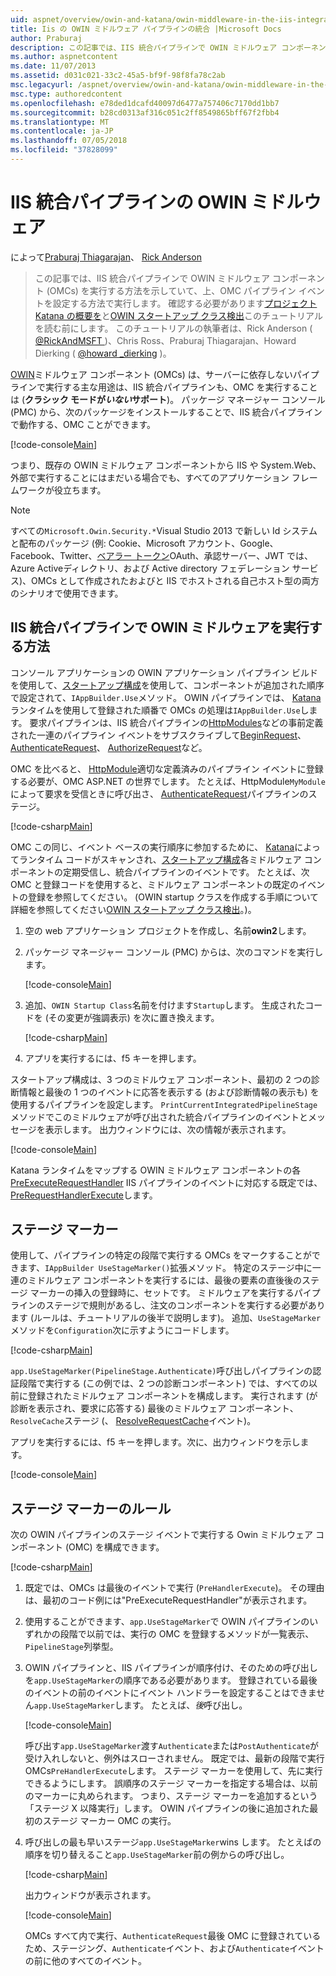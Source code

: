```yaml
---
uid: aspnet/overview/owin-and-katana/owin-middleware-in-the-iis-integrated-pipeline
title: Iis の OWIN ミドルウェア パイプラインの統合 |Microsoft Docs
author: Praburaj
description: この記事では、IIS 統合パイプラインで OWIN ミドルウェア コンポーネント (OMCs) を実行する方法を示していて、上、OMC パイプライン イベントを設定する方法で実行します。 必要があります.
ms.author: aspnetcontent
ms.date: 11/07/2013
ms.assetid: d031c021-33c2-45a5-bf9f-98f8fa78c2ab
msc.legacyurl: /aspnet/overview/owin-and-katana/owin-middleware-in-the-iis-integrated-pipeline
msc.type: authoredcontent
ms.openlocfilehash: e78ded1dcafd40097d6477a757406c7170dd1bb7
ms.sourcegitcommit: b28cd0313af316c051c2ff8549865bff67f2fbb4
ms.translationtype: MT
ms.contentlocale: ja-JP
ms.lasthandoff: 07/05/2018
ms.locfileid: "37828099"
---
```

<a name="owin-middleware-in-the-iis-integrated-pipeline"></a>IIS 統合パイプラインの OWIN ミドルウェア
====================
によって[Praburaj Thiagarajan](https://github.com/Praburaj)、 [Rick Anderson](https://github.com/Rick-Anderson)

> この記事では、IIS 統合パイプラインで OWIN ミドルウェア コンポーネント (OMCs) を実行する方法を示していて、上、OMC パイプライン イベントを設定する方法で実行します。 確認する必要があります[プロジェクト Katana の概要を](an-overview-of-project-katana.md)と[OWIN スタートアップ クラス検出](owin-startup-class-detection.md)このチュートリアルを読む前にします。 このチュートリアルの執筆者は、Rick Anderson ( [ @RickAndMSFT ](https://twitter.com/#!/RickAndMSFT) )、Chris Ross、Praburaj Thiagarajan、Howard Dierking ( [ @howard \_dierking](https://twitter.com/howard_dierking) )。


[OWIN](an-overview-of-project-katana.md)ミドルウェア コンポーネント (OMCs) は、サーバーに依存しないパイプラインで実行する主な用途は、IIS 統合パイプラインも、OMC を実行することは (**クラシック モードが*いない*サポート**)。 パッケージ マネージャー コンソール (PMC) から、次のパッケージをインストールすることで、IIS 統合パイプラインで動作する、OMC ことができます。

[!code-console[Main](owin-middleware-in-the-iis-integrated-pipeline/samples/sample1.cmd)]

つまり、既存の OWIN ミドルウェア コンポーネントから IIS や System.Web、外部で実行することにはまだいる場合でも、すべてのアプリケーション フレームワークが役立ちます。 

> [!NOTE]
> すべての`Microsoft.Owin.Security.*`Visual Studio 2013 で新しい Id システムと配布のパッケージ (例: Cookie、Microsoft アカウント、Google、Facebook、Twitter、[ベアラー トークン](http://self-issued.info/docs/draft-ietf-oauth-v2-bearer.html)OAuth、承認サーバー、JWT では、Azure Activeディレクトリ、および Active directory フェデレーション サービス)、OMCs として作成されたおよびと IIS でホストされる自己ホスト型の両方のシナリオで使用できます。

## <a name="how-owin-middleware-executes-in-the-iis-integrated-pipeline"></a>IIS 統合パイプラインで OWIN ミドルウェアを実行する方法

コンソール アプリケーションの OWIN アプリケーション パイプライン ビルドを使用して、[スタートアップ構成](owin-startup-class-detection.md)を使用して、コンポーネントが追加された順序で設定されて、`IAppBuilder.Use`メソッド。 OWIN パイプラインでは、 [Katana](an-overview-of-project-katana.md)ランタイムを使用して登録された順番で OMCs の処理は`IAppBuilder.Use`します。 要求パイプラインは、IIS 統合パイプラインの[HttpModules](https://msdn.microsoft.com/library/ms178468(v=vs.85).aspx)などの事前定義された一連のパイプライン イベントをサブスクライブして[BeginRequest](https://msdn.microsoft.com/library/system.web.httpapplication.beginrequest.aspx)、 [AuthenticateRequest](https://msdn.microsoft.com/library/system.web.httpapplication.authenticaterequest.aspx)、 [AuthorizeRequest](https://msdn.microsoft.com/library/system.web.httpapplication.authorizerequest.aspx)など。

OMC を比べると、 [HttpModule](https://msdn.microsoft.com/library/zec9k340(v=vs.85).aspx)適切な定義済みのパイプライン イベントに登録する必要が、OMC ASP.NET の世界でします。 たとえば、HttpModule`MyModule`によって要求を受信ときに呼び出さ、 [AuthenticateRequest](https://msdn.microsoft.com/library/system.web.httpapplication.authenticaterequest.aspx)パイプラインのステージ。

[!code-csharp[Main](owin-middleware-in-the-iis-integrated-pipeline/samples/sample2.cs?highlight=10)]

OMC この同じ、イベント ベースの実行順序に参加するために、 [Katana](an-overview-of-project-katana.md)によってランタイム コードがスキャンされ、[スタートアップ構成](owin-startup-class-detection.md)各ミドルウェア コンポーネントの定期受信し、統合パイプラインのイベントです。 たとえば、次 OMC と登録コードを使用すると、ミドルウェア コンポーネントの既定のイベントの登録を参照してください。 (OWIN startup クラスを作成する手順について詳細を参照してください[OWIN スタートアップ クラス検出](owin-startup-class-detection.md)。)。

1. 空の web アプリケーション プロジェクトを作成し、名前**owin2**します。
2. パッケージ マネージャー コンソール (PMC) からは、次のコマンドを実行します。 

    [!code-console[Main](owin-middleware-in-the-iis-integrated-pipeline/samples/sample3.cmd)]
3. 追加、`OWIN Startup Class`名前を付けます`Startup`します。 生成されたコードを (その変更が強調表示) を次に置き換えます。  

    [!code-csharp[Main](owin-middleware-in-the-iis-integrated-pipeline/samples/sample4.cs?highlight=5-7,15-36)]
4. アプリを実行するには、f5 キーを押します。

スタートアップ構成は、3 つのミドルウェア コンポーネント、最初の 2 つの診断情報と最後の 1 つのイベントに応答を表示する (および診断情報の表示も) を使用するパイプラインを設定します。 `PrintCurrentIntegratedPipelineStage`メソッドでこのミドルウェアが呼び出された統合パイプラインのイベントとメッセージを表示します。 出力ウィンドウには、次の情報が表示されます。

[!code-console[Main](owin-middleware-in-the-iis-integrated-pipeline/samples/sample5.cmd)]

Katana ランタイムをマップする OWIN ミドルウェア コンポーネントの各[PreExecuteRequestHandler](https://msdn.microsoft.com/library/system.web.httpapplication.prerequesthandlerexecute.aspx) IIS パイプラインのイベントに対応する既定では、 [PreRequestHandlerExecute](https://msdn.microsoft.com/library/system.web.httpapplication.prerequesthandlerexecute.aspx)します。

## <a name="stage-markers"></a>ステージ マーカー

使用して、パイプラインの特定の段階で実行する OMCs をマークすることができます、`IAppBuilder UseStageMarker()`拡張メソッド。 特定のステージ中に一連のミドルウェア コンポーネントを実行するには、最後の要素の直後後のステージ マーカーの挿入の登録時に、セットです。 ミドルウェアを実行するパイプラインのステージで規則があるし、注文のコンポーネントを実行する必要があります (ルールは、チュートリアルの後半で説明します)。 追加、`UseStageMarker`メソッドを`Configuration`次に示すようにコードします。

[!code-csharp[Main](owin-middleware-in-the-iis-integrated-pipeline/samples/sample6.cs?highlight=13,19)]

`app.UseStageMarker(PipelineStage.Authenticate)`呼び出しパイプラインの認証段階で実行する (この例では、2 つの診断コンポーネント) では、すべての以前に登録されたミドルウェア コンポーネントを構成します。 実行されます (が診断を表示され、要求に応答する) 最後のミドルウェア コンポーネント、`ResolveCache`ステージ (、 [ResolveRequestCache](https://msdn.microsoft.com/library/system.web.httpapplication.resolverequestcache.aspx)イベント)。

アプリを実行するには、f5 キーを押します。次に、出力ウィンドウを示します。

[!code-console[Main](owin-middleware-in-the-iis-integrated-pipeline/samples/sample7.cmd)]

## <a name="stage-marker-rules"></a>ステージ マーカーのルール

次の OWIN パイプラインのステージ イベントで実行する Owin ミドルウェア コンポーネント (OMC) を構成できます。

[!code-csharp[Main](owin-middleware-in-the-iis-integrated-pipeline/samples/sample8.cs)]

1. 既定では、OMCs は最後のイベントで実行 (`PreHandlerExecute`)。 その理由は、最初のコード例には"PreExecuteRequestHandler"が表示されます。
2. 使用することができます、`app.UseStageMarker`で OWIN パイプラインのいずれかの段階で以前では、実行の OMC を登録するメソッドが一覧表示、`PipelineStage`列挙型。
3. OWIN パイプラインと、IIS パイプラインが順序付け、そのための呼び出しを`app.UseStageMarker`の順序である必要があります。 登録されている最後のイベントの前のイベントにイベント ハンドラーを設定することはできません`app.UseStageMarker`します。 たとえば、*後*呼び出し。

    [!code-console[Main](owin-middleware-in-the-iis-integrated-pipeline/samples/sample9.cmd)]

   呼び出す`app.UseStageMarker`渡す`Authenticate`または`PostAuthenticate`が受け入れしないと、例外はスローされません。 既定では、最新の段階で実行 OMCs`PreHandlerExecute`します。 ステージ マーカーを使用して、先に実行できるようにします。 誤順序のステージ マーカーを指定する場合は、以前のマーカーに丸められます。 つまり、ステージ マーカーを追加するという「ステージ X 以降実行」します。 OWIN パイプラインの後に追加された最初のステージ マーカー OMC の実行。
4. 呼び出しの最も早いステージ`app.UseStageMarker`wins します。 たとえばの順序を切り替えること`app.UseStageMarker`前の例からの呼び出し。

    [!code-csharp[Main](owin-middleware-in-the-iis-integrated-pipeline/samples/sample10.cs?highlight=13,19)]

   出力ウィンドウが表示されます。 

    [!code-console[Main](owin-middleware-in-the-iis-integrated-pipeline/samples/sample11.cmd)]

   OMCs すべて内で実行、`AuthenticateRequest`最後 OMC に登録されているため、ステージング、`Authenticate`イベント、および`Authenticate`イベントの前に他のすべてのイベント。
